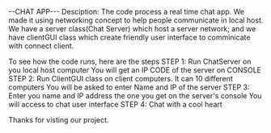 --CHAT APP---
Desciption: The code process a real time chat app. We made it using networking concept to help people communicate in local host. We have a server class(Chat Server) which host a server network; and we have clientGUI class which create friendly user interface to comminicate with connect client.

To see how the code runs, here are the steps
STEP 1: Run ChatServer on you local host computer
You will get an IP CODE of the server on CONSOLE
STEP 2: Run ClientGUI class on client computers. It can 10 different computers
You will be asked to enter Name and IP of the server
STEP 3: Enter you name and IP address the one you get on the server's console
You will access to chat user interface
STEP 4: Chat with a cool heart

Thanks for visting our project.
